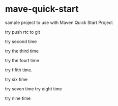 # mave-quick-start
sample project to use with Maven Quick Start Project


try push rtc to git

try second time

try the third time

try the fourt time

try fifith time.

try six time

try seven time
try eight time

try nine time
